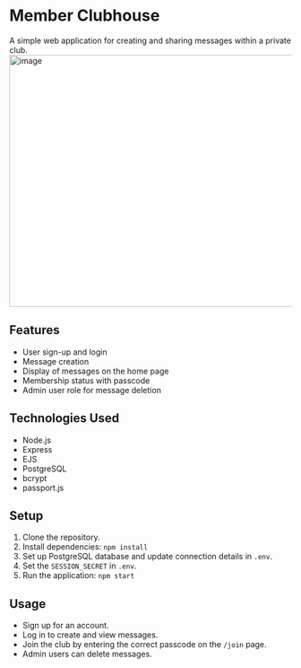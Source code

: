 # Member Clubhouse 

A simple web application for creating and sharing messages within a private club.
<img width="948" height="449" alt="image" src="https://github.com/user-attachments/assets/e95bbbb6-a79c-4367-928a-8ae0edd6aaf7" />


## Features

- User sign-up and login
- Message creation
- Display of messages on the home page
- Membership status with passcode
- Admin user role for message deletion

## Technologies Used

- Node.js
- Express
- EJS
- PostgreSQL
- bcrypt
- passport.js

## Setup

1.  Clone the repository.
2.  Install dependencies: `npm install`
3.  Set up PostgreSQL database and update connection details in `.env`.
4.  Set the `SESSION_SECRET` in `.env`.
5.  Run the application: `npm start`

## Usage

- Sign up for an account.
- Log in to create and view messages.
- Join the club by entering the correct passcode on the `/join` page.
- Admin users can delete messages.
